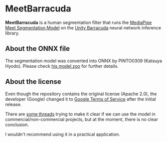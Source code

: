MeetBarracuda
=============

**MeetBarracuda** is a human segmentation filter that runs the
[MediaPipe Meet Segmentation Model] on the [Unity Barracuda] neural network
inference library.

[MediaPipe Meet Segmentation Model]:
  https://drive.google.com/file/d/1lnP1bRi9CSqQQXUHa13159vLELYDgDu0/view

[Unity Barracuda]:
  https://docs.unity3d.com/Packages/com.unity.barracuda@latest

About the ONNX file
-------------------

The segmentation model was converted into ONNX by PINTO0309 (Katsuya Hyodo).
Please check [his model zoo] for further details.

[his model zoo]: https://github.com/PINTO0309/PINTO_model_zoo

About the license
-----------------

Even though the repository contains the original license (Apache 2.0), the
developer (Google) changed it to [Google Terms of Service] after the initial
release.

[Google Terms of Service]: https://policies.google.com/terms?hl=en-US

There are [some threads] trying to make it clear if we can use the model in
commercial/non-commercial projects, but at the moment, there is no clear
conclusion.

[some threads]: https://github.com/PINTO0309/PINTO_model_zoo/issues/69

I wouldn't recommend using it in a practical application.
